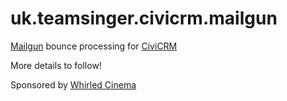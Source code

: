 uk.teamsinger.civicrm.mailgun
==========================

[Mailgun](http://www.mailgun.com/) bounce processing for [CiviCRM](https://civicrm.org/)

More details to follow!

Sponsored by [Whirled Cinema](https://www.whirledcinema.com)
